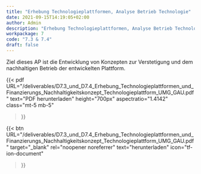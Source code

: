 ```yaml
---
title: "Erhebung Technologieplattformen, Analyse Betrieb Technologie"
date: 2021-09-15T14:19:05+02:00
author: Admin
description: "Erhebung Technologieplattformen, Analyse Betrieb Technologie"
workpackage: 7
code: "7.3 & 7.4"
draft: false
---
```


Ziel dieses AP ist die Entwicklung von Konzepten zur Verstetigung und dem nachhaltigen Betrieb der entwickelten Plattform.

{{< pdf
    URL="/deliverables/D7.3_und_D7.4_Erhebung_Technologieplattformen_und_Finanzierungs_Nachhaltigkeitskonzept_Technologieplattform_UMG_GAU.pdf"
    text="PDF herunterladen"
    height="700px"
    aspectratio="1.4142"
    class="mt-5 mb-5"
>}}


{{< btn
    URL="/deliverables/D7.3_und_D7.4_Erhebung_Technologieplattformen_und_Finanzierungs_Nachhaltigkeitskonzept_Technologieplattform_UMG_GAU.pdf"
    target="_blank"
    rel="noopener noreferrer"
    text="herunterladen"
    icon="tf-ion-document"
>}}
